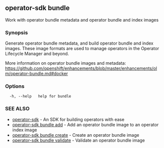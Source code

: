 ## operator-sdk bundle

Work with operator bundle metadata and operator bundle and index images

### Synopsis

Generate operator bundle metadata, and build operator bundle and index images.
These image formats are used to manage operators in the Operator Lifecycle Manager
and beyond.

More information on operator bundle images and metadata:
https://github.com/openshift/enhancements/blob/master/enhancements/olm/operator-bundle.md#docker

### Options

```
  -h, --help   help for bundle
```

### SEE ALSO

* [operator-sdk](operator-sdk.md)	 - An SDK for building operators with ease
* [operator-sdk bundle add](operator-sdk_bundle_add.md)	 - Add an operator bundle image to an operator index image
* [operator-sdk bundle create](operator-sdk_bundle_create.md)	 - Create an operator bundle image
* [operator-sdk bundle validate](operator-sdk_bundle_validate.md)	 - Validate an operator bundle image

